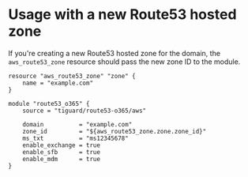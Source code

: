 # Usage with a new Route53 hosted zone

If you're creating a new Route53 hosted zone for the domain, the `aws_route53_zone` resource should pass the new zone ID to the module.

```hcl
resource "aws_route53_zone" "zone" {
    name = "example.com"
}

module "route53_o365" {
    source = "tiguard/route53-o365/aws"

    domain          = "example.com"
    zone_id         = "${aws_route53_zone.zone.zone_id}"
    ms_txt          = "ms12345678"
    enable_exchange = true
    enable_sfb      = true
    enable_mdm      = true
}
```
